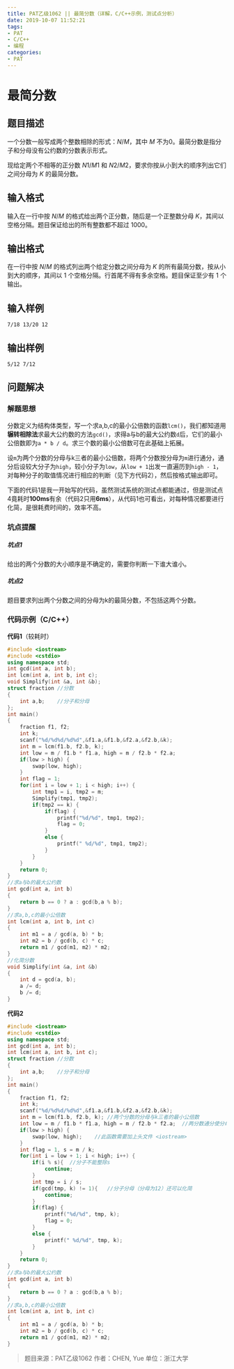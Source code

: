 ```yaml
---
title: PAT乙级1062 || 最简分数（详解，C/C++示例，测试点分析）
date: 2019-10-07 11:52:21
tags:
- PAT
- C/C++
- 编程
categories:
- PAT
---
```


# **最简分数**
## **题目描述**
一个分数一般写成两个整数相除的形式：*N*/*M*，其中 *M* 不为0。最简分数是指分子和分母没有公约数的分数表示形式。

现给定两个不相等的正分数 *N*1/*M*1 和 *N*2/*M*2，要求你按从小到大的顺序列出它们之间分母为 *K* 的最简分数。

## **输入格式**
输入在一行中按 *N*/*M* 的格式给出两个正分数，随后是一个正整数分母 *K*，其间以空格分隔。题目保证给出的所有整数都不超过 1000。

## **输出格式**
在一行中按 *N*/*M* 的格式列出两个给定分数之间分母为 *K* 的所有最简分数，按从小到大的顺序，其间以 1 个空格分隔。行首尾不得有多余空格。题目保证至少有 1 个输出。
## **输入样例**
```null
7/18 13/20 12
```
## **输出样例**
```null
5/12 7/12
```

## 问题解决
### 解题思想
分数定义为结构体类型，写一个求a,b,c的最小公倍数的函数`lcm()`，我们都知道用**辗转相除法**求最大公约数的方法`gcd()`，求得a与b的最大公约数`d`后，它们的最小公倍数即为`a * b / d`。求三个数的最小公倍数可在此基础上拓展。

设`m`为两个分数的分母与k三者的最小公倍数，将两个分数按分母为`m`进行通分，通分后设较大分子为`high`，较小分子为`low`，从`low + 1`出发一直遍历到`high - 1`，对每种分子的取值情况进行相应的判断（见下方代码2），然后按格式输出即可。

下面的代码1是我一开始写的代码，虽然测试系统的测试点都能通过，但是测试点4竟耗时**100ms**有余（代码2只用**6ms**），从代码1也可看出，对每种情况都要进行化简，是很耗费时间的，效率不高。

### 坑点提醒

##### 坑点1

给出的两个分数的大小顺序是不确定的，需要你判断一下谁大谁小。

##### 坑点2

题目要求列出两个分数之间的分母为k的最简分数，不包括这两个分数。

### 代码示例（C/C++）

**代码1**（较耗时）

```cpp
#include <iostream>
#include <cstdio>
using namespace std;
int gcd(int a, int b);
int lcm(int a, int b, int c);
void Simplify(int &a, int &b);
struct fraction //分数
{
    int a,b;    //分子和分母
};
int main()
{
    fraction f1, f2;
    int k;
    scanf("%d/%d%d/%d%d",&f1.a,&f1.b,&f2.a,&f2.b,&k);
    int m = lcm(f1.b, f2.b, k);
    int low = m / f1.b * f1.a, high = m / f2.b * f2.a;
    if(low > high) {
        swap(low, high);
    }
    int flag = 1;
    for(int i = low + 1; i < high; i++) {
        int tmp1 = i, tmp2 = m;
        Simplify(tmp1, tmp2);
        if(tmp2 == k) {
            if(flag) {
                printf("%d/%d", tmp1, tmp2);
                flag = 0;
            }
            else {
                printf(" %d/%d", tmp1, tmp2);
            }
        }
    }
    return 0;
}
//求a与b的最大公约数
int gcd(int a, int b)
{
    return b == 0 ? a : gcd(b,a % b);
}
//求a,b,c的最小公倍数
int lcm(int a, int b, int c)
{
    int m1 = a / gcd(a, b) * b;
    int m2 = b / gcd(b, c) * c;
    return m1 / gcd(m1, m2) * m2;
}
//化简分数
void Simplify(int &a, int &b)
{
    int d = gcd(a, b);
    a /= d;
    b /= d;
}
```
**代码2**

```cpp
#include <iostream>
#include <cstdio>
using namespace std;
int gcd(int a, int b);
int lcm(int a, int b, int c);
struct fraction //分数
{
    int a,b;    //分子和分母
};
int main()
{
    fraction f1, f2;
    int k;
    scanf("%d/%d%d/%d%d",&f1.a,&f1.b,&f2.a,&f2.b,&k);
    int m = lcm(f1.b, f2.b, k); //两个分数的分母与k三者的最小公倍数
    int low = m / f1.b * f1.a, high = m / f2.b * f2.a;  //两分数通分使分母为m
    if(low > high) {
        swap(low, high);    //此函数需要加上头文件 <iostream>
    }
    int flag = 1, s = m / k;
    for(int i = low + 1; i < high; i++) {
        if(i % s){  //分子不能整除s
            continue;
        }
        int tmp = i / s;
        if(gcd(tmp, k) != 1){   //分子分母（分母为12）还可以化简
            continue;
        }
        if(flag) {
            printf("%d/%d", tmp, k);
            flag = 0;
        }
        else {
            printf(" %d/%d", tmp, k);
        }
    }
    return 0;
}
//求a与b的最大公约数
int gcd(int a, int b)
{
    return b == 0 ? a : gcd(b,a % b);
}
//求a,b,c的最小公倍数
int lcm(int a, int b, int c)
{
    int m1 = a / gcd(a, b) * b;
    int m2 = b / gcd(b, c) * c;
    return m1 / gcd(m1, m2) * m2;
}
```
>题目来源：PAT乙级1062
>作者：CHEN, Yue
>单位：浙江大学